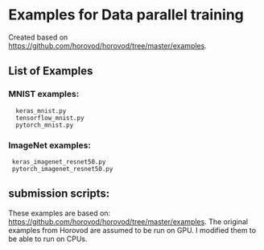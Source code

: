 # Examples for Data parallel training 
Created based on https://github.com/horovod/horovod/tree/master/examples.


## List of Examples 

### MNIST examples:
      keras_mnist.py
      tensorflow_mnist.py
      pytorch_mnist.py

### ImageNet examples:
     keras_imagenet_resnet50.py
     pytorch_imagenet_resnet50.py

## submission scripts:
    

These examples are based on: https://github.com/horovod/horovod/tree/master/examples. The original examples from Horovod are assumed to be run on GPU. I modified them to be able to run on CPUs.

